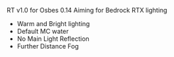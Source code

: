 RT v1.0 for Osbes 0.14
Aiming for Bedrock RTX lighting 

- Warm and Bright lighting
- Default MC water
- No Main Light Reflection
- Further Distance Fog
